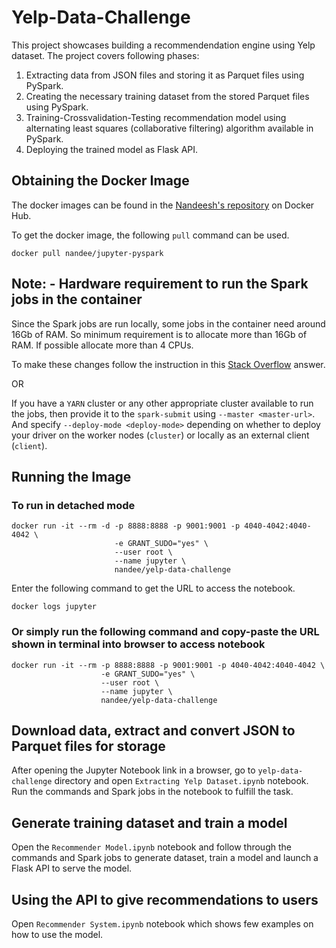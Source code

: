 # Yelp-Data-Challenge

This project showcases building a recommendendation engine using Yelp dataset.
The project covers following phases:
1. Extracting data from JSON files and storing it as Parquet files using PySpark.
2. Creating the necessary training dataset from the stored Parquet files using PySpark.
3. Training-Crossvalidation-Testing recommendation model using alternating least squares (collaborative filtering) algorithm available in PySpark.
4. Deploying the trained model as Flask API.

## Obtaining the Docker Image

The docker images can be found in the [Nandeesh's repository](https://hub.docker.com/r/nandee/yelp-data-challenge) on Docker Hub.

To get the docker image, the following `pull` command can be used.

    docker pull nandee/jupyter-pyspark

## Note: - Hardware requirement to run the Spark jobs in the container
Since the Spark jobs are run locally, some jobs in the container need around 16Gb of RAM. So minimum requirement is to allocate more than 16Gb of RAM.
If possible allocate more than 4 CPUs.

To make these changes follow the instruction in this [Stack Overflow](https://stackoverflow.com/a/44533437/3323084) answer.

OR

If you have a `YARN` cluster or any other appropriate cluster available to run the jobs, then provide it to the `spark-submit` using `--master <master-url>`.
And specify `--deploy-mode <deploy-mode>` depending on whether to deploy your driver on the worker nodes (`cluster`) or locally as an external client (`client`).


## Running the Image

### To run in detached mode

	docker run -it --rm -d -p 8888:8888 -p 9001:9001 -p 4040-4042:4040-4042 \
	                       -e GRANT_SUDO="yes" \
	                       --user root \
	                       --name jupyter \
	                       nandee/yelp-data-challenge

Enter the following command to get the URL to access the notebook.

	docker logs jupyter


### Or simply run the following command and copy-paste the URL shown in terminal into browser to access notebook

	docker run -it --rm -p 8888:8888 -p 9001:9001 -p 4040-4042:4040-4042 \
	                    -e GRANT_SUDO="yes" \
	                    --user root \
	                    --name jupyter \
	                    nandee/yelp-data-challenge

## Download data, extract and convert JSON to Parquet files for storage

After opening the Jupyter Notebook link in a browser, go to `yelp-data-challenge` directory and open `Extracting Yelp Dataset.ipynb` notebook.
Run the commands and Spark jobs in the notebook to fulfill the task.

## Generate training dataset and train a model

Open the `Recommender Model.ipynb` notebook and follow through the commands and Spark jobs to generate dataset, train a model and launch a Flask API to serve the model.

## Using the API to give recommendations to users

Open `Recommender System.ipynb` notebook which shows few examples on how to use the model.